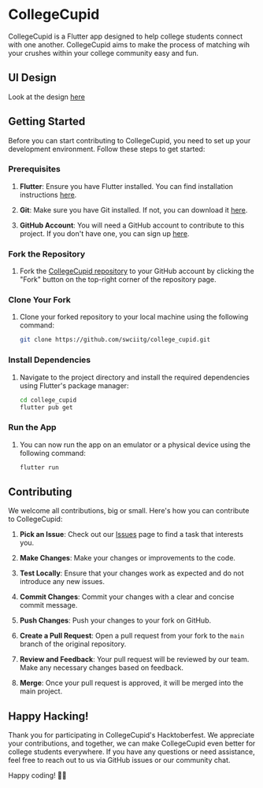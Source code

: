 # CollegeCupid

CollegeCupid is a Flutter app designed to help college students connect with one another. CollegeCupid aims to make the process of matching wih your crushes within your college community easy and fun.

## UI Design

Look at the design [here](https://www.figma.com/file/UflmkdmzL9LVwFgbfdlJaa/CampusCupid---SWC-IITG?type=design&node-id=4-1476&mode=design&t=ABmiAo6g0caTFR8y-0)

## Getting Started

Before you can start contributing to CollegeCupid, you need to set up your development environment. Follow these steps to get started:

### Prerequisites

1. **Flutter**: Ensure you have Flutter installed. You can find installation instructions [here](https://flutter.dev/docs/get-started/install).

2. **Git**: Make sure you have Git installed. If not, you can download it [here](https://git-scm.com/downloads).

3. **GitHub Account**: You will need a GitHub account to contribute to this project. If you don't have one, you can sign up [here](https://github.com/join).

### Fork the Repository

1. Fork the [CollegeCupid repository](https://github.com/swciitg/college_cupid) to your GitHub account by clicking the "Fork" button on the top-right corner of the repository page.

### Clone Your Fork

1. Clone your forked repository to your local machine using the following command:

   ```bash
   git clone https://github.com/swciitg/college_cupid.git
   ```

### Install Dependencies

1. Navigate to the project directory and install the required dependencies using Flutter's package manager:

   ```bash
   cd college_cupid
   flutter pub get
   ```

### Run the App

1. You can now run the app on an emulator or a physical device using the following command:

   ```bash
   flutter run
   ```

## Contributing

We welcome all contributions, big or small. Here's how you can contribute to CollegeCupid:

1. **Pick an Issue**: Check out our [Issues](https://github.com/swciitg/college_cupid/issues) page to find a task that interests you. 

3. **Make Changes**: Make your changes or improvements to the code.

4. **Test Locally**: Ensure that your changes work as expected and do not introduce any new issues.

5. **Commit Changes**: Commit your changes with a clear and concise commit message.

6. **Push Changes**: Push your changes to your fork on GitHub.

7. **Create a Pull Request**: Open a pull request from your fork to the `main` branch of the original repository.

8. **Review and Feedback**: Your pull request will be reviewed by our team. Make any necessary changes based on feedback.

9. **Merge**: Once your pull request is approved, it will be merged into the main project.

## Happy Hacking!

Thank you for participating in CollegeCupid's Hacktoberfest. We appreciate your contributions, and together, we can make CollegeCupid even better for college students everywhere. If you have any questions or need assistance, feel free to reach out to us via GitHub issues or our community chat.

Happy coding! 🚀🎉
